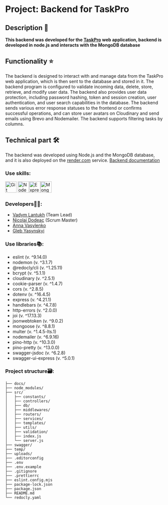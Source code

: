 # Project: Backend for TaskPro

## Description 📜
**This backend was developed for the [TaskPro](https://task-pro-frontend-delta.vercel.app/home) web application, backend is developed in node.js and interacts with the MongoDB database**

## Functionality ⭐
The backend is designed to interact with and manage data from the TaskPro web application, which is then sent to the database and stored in it.
The backend program is configured to validate incoming data, delete, store, retrieve, and modify user data. The backend also provides user data protection, including password hashing, token and session creation, user authentication, and user search capabilities in the database. The backend sends various error response statuses to the frontend or confirms successful operations, and can store user avatars on Cloudinary and send emails using Brevo and Nodemailer. The backend supports filtering tasks by columns.

## Technical part 🛠️
The backend was developed using Node.js and the MongoDB database, and it is also deployed on the [render.com](https://dashboard.render.com/) service.
[Backend documentation](https://task-manager-0qvm.onrender.com/api-docs/)

### Use skills:
<p align="left">
<a href="https://git-scm.com/" target="_blank" rel="noreferrer"><img src="https://raw.githubusercontent.com/danielcranney/readme-generator/main/public/icons/skills/git-colored.svg" width="36" height="36" alt="Git" /></a>
<a href="https://nodejs.org/en/" target="_blank" rel="noreferrer"><img src="https://raw.githubusercontent.com/danielcranney/readme-generator/main/public/icons/skills/nodejs-colored.svg" width="36" height="36" alt="NodeJS" /></a><a href="https://expressjs.com/" target="_blank" rel="noreferrer"><img src="https://raw.githubusercontent.com/danielcranney/readme-generator/main/public/icons/skills/express-colored.svg" width="36" height="36" alt="Express" /></a><a href="https://www.mongodb.com/" target="_blank" rel="noreferrer"><img src="https://raw.githubusercontent.com/danielcranney/readme-generator/main/public/icons/skills/mongodb-colored.svg" width="36" height="36" alt="MongoDB" /></a>
</p>

### Developers🧑‍💻:
- [Vadym Lantukh](https://github.com/VadymLantukh) (Team Lead)
- [Nicolai Dodeac](https://github.com/NicolaiDodeac) (Scrum Master)
- [Anna Vasylenko](https://github.com/anna-vasylenko)
- [Gleb Yasynskyi](https://github.com/GYaskey)

### Use libraries📚:
- eslint (v. ^9.14.0)
- nodemon (v. ^3.1.7)
- @redocly/cli (v. ^1.25.11)
- bcrypt (v. ^5.1.1)
- cloudinary (v. ^2.5.1)
- cookie-parser (v. ^1.4.7)
- cors (v. ^2.8.5)
- dotenv (v. ^16.4.5)
- express (v. ^4.21.1)
- handlebars (v. ^4.7.8)
- http-errors (v. ^2.0.0)
- joi (v. ^17.13.3)
- jsonwebtoken (v. ^9.0.2)
- mongoose (v. ^8.8.1)
- multer (v. ^1.4.5-lts.1)
- nodemailer (v. ^6.9.16)
- pino-http (v. ^10.3.0)
- pino-pretty (v. ^13.0.0)
- swagger-jsdoc (v. ^6.2.8)
- swagger-ui-express (v. ^5.0.1)

### Project structure🗃️:
```
├── docs/
├── node_modules/
├── src/
│   ├── constants/
│   ├── controllers/
│   ├── db/
│   ├── middlewares/
│   ├── routers/
│   ├── services/
│   ├── templates/
│   ├── utils/
│   ├── validation/
│   ├── index.js
│   └── server.js
├── swagger/
├── temp/
├── uploads/
├── .editorconfig
├── .env
├── .env.example
├── .gitignore
├── .prettierrc
├── eslint.config.mjs
├── package-lock.json
├── package.json
├── README.md
└── redocly.yaml
```
